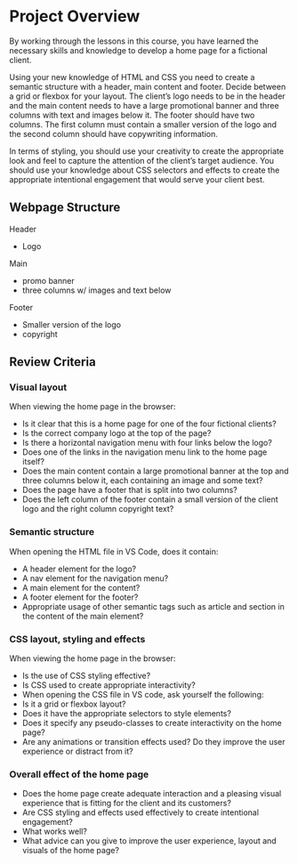 # Project Overview
By working through the lessons in this course, you have learned the necessary skills and knowledge to develop a home page for a fictional client. 

Using your new knowledge of HTML and CSS you need to create a semantic structure with a header, main content and footer. Decide between a grid or flexbox for your layout. The client’s logo needs to be in the header and the main content needs to have a large promotional banner and three columns with text and images below it. The footer should have two columns. The first column must contain a smaller version of the logo and the second column should have copywriting information.

In terms of styling, you should use your creativity to create the appropriate look and feel to capture the attention of the client’s target audience. You should use your knowledge about CSS selectors and effects to create the appropriate intentional engagement that would serve your client best.

## Webpage Structure

Header
* Logo

Main
* promo banner
* three columns w/ images and text below

Footer
* Smaller version of the logo
* copyright

## Review Criteria

### Visual layout

When viewing the home page in the browser:
* Is it clear that this is a home page for one of the four fictional clients?
* Is the correct company logo at the top of the page?
* Is there a horizontal navigation menu with four links below the logo?
* Does one of the links in the navigation menu link to the home page itself?
* Does the main content contain a large promotional banner at the top and three columns below it, each containing an image and some text?
* Does the page have a footer that is split into two columns?
* Does the left column of the footer contain a small version of the client logo and the right column copyright text?

### Semantic structure

When opening the HTML file in VS Code, does it contain:

* A header element for the logo?
* A nav element for the navigation menu?
* A main element for the content?
* A footer element for the footer?
* Appropriate usage of other semantic tags such as article and section in the content of the main element?

  

### CSS layout, styling and effects

When viewing the home page in the browser:

* Is the use of CSS styling effective?
* Is CSS used to create appropriate interactivity?
* When opening the CSS file in VS code, ask yourself the following:
* Is it a grid or flexbox layout?
* Does it have the appropriate selectors to style elements?
* Does it specify any pseudo-classes to create interactivity on the home page?
* Are any animations or transition effects used? Do they improve the user experience or distract from it?

### Overall effect of the home page

* Does the home page create adequate interaction and a pleasing visual experience that is fitting for the client and its customers? 
* Are CSS styling and effects used effectively to create intentional engagement? 
* What works well? 
* What advice can you give to improve the user experience, layout and visuals of the home page?